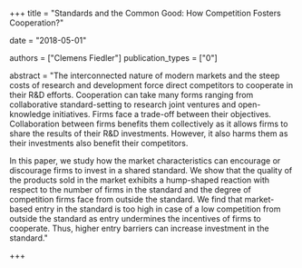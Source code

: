 +++
title = "Standards and the Common Good: How Competition Fosters Cooperation?"

date = "2018-05-01"

authors = ["Clemens Fiedler"]
publication_types = ["0"]

abstract = "The interconnected nature of modern markets and the steep costs of research and development force direct competitors to cooperate in their R&D efforts. Cooperation can take many forms ranging from collaborative standard-setting to research joint ventures and open-knowledge initiatives. Firms face a trade-off between their objectives. Collaboration between firms benefits them collectively as it allows firms to share the results of their R&D investments. However, it also harms them as their investments also benefit their competitors.

In this paper, we study how the market characteristics can encourage or discourage firms to invest in a shared standard. We show that the quality of the products sold in the market exhibits a hump-shaped reaction with respect to the number of firms in the standard and the degree of competition firms face from outside the standard. We find that market-based entry in the standard is too high in case of a low competition from outside the standard as entry undermines the incentives of firms to cooperate. Thus, higher entry barriers can increase investment in the standard."

+++
